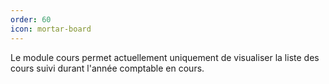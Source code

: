 ```yaml
---
order: 60
icon: mortar-board
---
```


Le module cours permet actuellement uniquement de visualiser la liste des cours suivi durant l'année comptable en cours.
